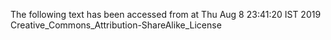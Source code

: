 The following text has been accessed from at Thu Aug 8 23:41:20 IST 2019
Creative_Commons_Attribution-ShareAlike_License

